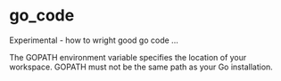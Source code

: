 # go_code
Experimental - how to wright good go code ...

The GOPATH environment variable specifies the location of your workspace.
GOPATH must not be the same path as your Go installation.
